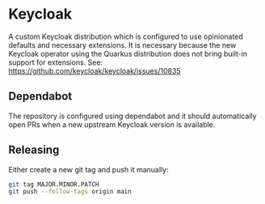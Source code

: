 # Keycloak

A custom Keycloak distribution which is configured to use opinionated defaults and necessary extensions.
It is necessary because the new Keycloak operator using the Quarkus distribution does not bring built-in 
support for extensions. See: https://github.com/keycloak/keycloak/issues/10835

## Dependabot

The repository is configured using dependabot and it should automatically open PRs when a new upstream 
Keycloak version is available.

## Releasing

Either create a new git tag and push it manually:
```sh
git tag MAJOR.MINOR.PATCH
git push --follow-tags origin main
```